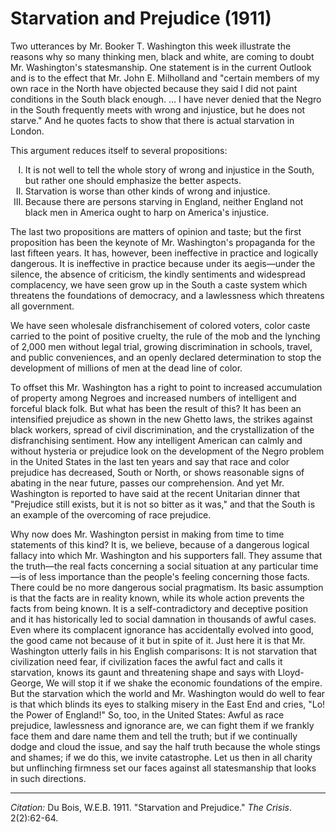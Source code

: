 # Starvation and Prejudice (1911)

Two utterances by Mr. Booker T. Washington this week illustrate the reasons why so many thinking men, black and white, are coming to doubt Mr. Washington's statesmanship. One statement is in the current Outlook and is to the effect that Mr. John E. Milholland and "certain members of my own race in the North have objected because they said I did not paint conditions in the South black enough. … I have never denied that the Negro in the South frequently meets with wrong and injustice, but he does not starve." And he quotes facts to show that there is actual starvation in London.

This argument reduces itself to several propositions:

<ol type="I">
<li> It is not well to tell the whole story of wrong and injustice in the South, but rather one should emphasize the better aspects.
<li> Starvation is worse than other kinds of wrong and injustice.
<li> Because there are persons starving in England, neither England not black men in America ought to harp on America's injustice.
</ol>

The last two propositions are matters of opinion and taste; but the first proposition has been the keynote of Mr. Washington's propaganda for the last fifteen years. It has, however, been ineffective in practice and logically dangerous. It is ineffective in practice because under its aegis—under the silence, the absence of criticism, the kindly sentiments and widespread complacency, we have seen grow up in the South a caste system which threatens the foundations of democracy, and a lawlessness which threatens all government.

 We have seen wholesale disfranchisement of colored voters, color caste carried to the point of positive cruelty, the rule of the mob and the lynching of 2,000 men without legal trial, growing discrimination in schools, travel, and public conveniences, and an openly declared determination to stop the development of millions of men at the dead line of color.

To offset this Mr. Washington has a right to point to increased accumulation of property among Negroes and increased numbers of intelligent and forceful black folk. But what has been the result of this? It has been  an intensified prejudice as shown in the new Ghetto laws, the strikes against black workers, spread of civil discrimination, and the crystallization of the disfranchising sentiment. How any intelligent American can calmly and without hysteria or prejudice look on the development of the Negro problem in the United States in the last ten years and say that race and color prejudice has decreased, South or North, or shows reasonable signs of abating in the near future, passes our comprehension. And yet Mr. Washington is reported to have said at the recent Unitarian dinner that "Prejudice still exists, but it is not so bitter as it was," and that the South is an example of the overcoming of race prejudice.

Why now does Mr. Washington persist in making from time to time statements of this kind? It is, we believe, because of a dangerous logical fallacy into which Mr. Washington and his supporters fall. They assume that the truth—the real facts concerning a social situation at any particular time—is of less importance than the people's feeling concerning those facts. There could be no more dangerous social pragmatism. Its basic assumption is that the facts are in reality known, while its whole action prevents the facts from being known. It is a self-contradictory and deceptive position and it has historically led to social damnation in thousands of awful cases. Even where its complacent ignorance has accidentally evolved into good, the good came not because of it but in spite of it. Just here it is that Mr. Washington utterly fails in his English comparisons: It is not starvation that civilization need fear, if civilization faces the awful fact and calls it starvation, knows its gaunt and threatening shape and says with Lloyd-George, We will stop it if we shake the economic foundations of the empire. But the starvation which the world and Mr. Washington would do well to fear is that which blinds its eyes to stalking misery in the East End and cries, "Lo! the Power of England!" So, too, in the United States: Awful as race prejudice, lawlessness and ignorance are, we can fight them if we frankly face them and dare name them and tell the truth; but if we continually dodge and cloud the issue, and say the half truth because the whole stings and shames; if we do this, we invite catastrophe. Let us then in all charity but unflinching firmness set our faces against all statesmanship that looks in such directions.


_________________
*Citation:* Du Bois, W.E.B. 1911. "Starvation and Prejudice."  *The Crisis*. 2(2):62-64.
